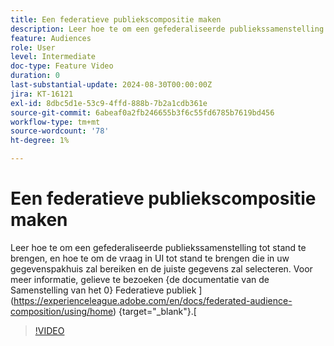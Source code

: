 ```yaml
---
title: Een federatieve publiekscompositie maken
description: Leer hoe te om een gefederaliseerde publiekssamenstelling tot stand te brengen, en hoe te om de vraag in UI tot stand te brengen die in uw gegevenspakhuis zal bereiken en de juiste gegevens zal selecteren.
feature: Audiences
role: User
level: Intermediate
doc-type: Feature Video
duration: 0
last-substantial-update: 2024-08-30T00:00:00Z
jira: KT-16121
exl-id: 8dbc5d1e-53c9-4ffd-888b-7b2a1cdb361e
source-git-commit: 6abeaf0a2fb246655b3f6c55fd6785b7619bd456
workflow-type: tm+mt
source-wordcount: '78'
ht-degree: 1%

---
```


# Een federatieve publiekscompositie maken

Leer hoe te om een gefederaliseerde publiekssamenstelling tot stand te brengen, en hoe te om de vraag in UI tot stand te brengen die in uw gegevenspakhuis zal bereiken en de juiste gegevens zal selecteren. Voor meer informatie, gelieve te bezoeken {de documentatie van de Samenstelling van het 0} Federatieve publiek ](https://experienceleague.adobe.com/en/docs/federated-audience-composition/using/home) {target="_blank"}.[

>[!VIDEO](https://video.tv.adobe.com/v/3433247/?learn=on&enablevpops)
